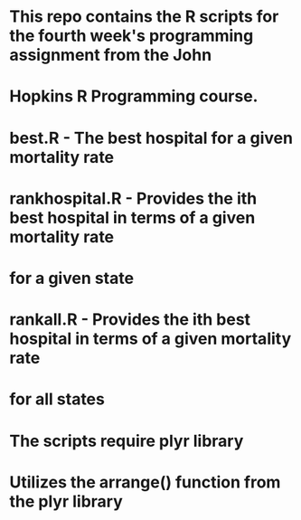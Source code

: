 # This repo contains the R scripts for the fourth week's programming assignment from the John 
# Hopkins R Programming course.

# best.R - The best hospital for a given mortality rate

# rankhospital.R - Provides the ith best hospital in terms of a given mortality rate
# for a given state

# rankall.R - Provides the ith best hospital in terms of a given mortality rate
# for all states

# The scripts require plyr library
# Utilizes the arrange() function from the plyr library
